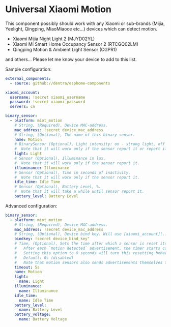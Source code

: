# Universal Xiaomi Motion

This component possibly should work with any Xiaomi or sub-brands (Mijia, Yeelight, Qingping, MiaoMiaoce etc...) devices which can detect motion.

- Xiaomi Mijia Night Light 2 (MJYD02YL)
- Xiaomi Mi Smart Home Occupancy Sensor 2 (RTCGQ02LM)
- Qingping Motion & Ambient Light Sensor (CGPR1)

and others... Please let me know your device to add to this list.

Sample configuration:

```yaml
external_components:
  - source: github://dentra/esphome-components

xiaomi_account:
  username: !secret xiaomi_username
  password: !secret xiaomi_password
  servers: cn

binary_sensor:
  - platform: miot_motion
    # String, (Required), Device MAC-address.
    mac_address: !secret device_mac_address
    # String, (Optional), The name of this binary sensor.
    name: Motion
    # BinarySensor (Optional), Light intensity: on - strong light, off - weak light.
    #  Note that it will work only if the sensor report it or report illuminance.
    light: Light
    # Sensor (Optional), Illuminance in lux.
    #  Note that it will work only if the sensor report it.
    illuminance: Illuminance
    # Sensor (Optional), Time in seconds of inactivity.
    #  Note that it will work only if the sensor report it.
    idle_time: Idle Time
    # Sensor (Optional), Battery Level, %.
    #  Note that it will take a while until sensor report it.
    battery_level: Battery Level
```

Advanced configuration:

```yaml
binary_sensor:
  - platform: miot_motion
    # String, (Required), Device MAC-address.
    mac_address: !secret device_mac_address
    # String, (Optional), Device bind key. Will use [xiaomi_account](../miot/) if absent to automatically get the bindkey.
    bindkey: !secret device_bind_key"
    # Time, (Optional), Sets the time after which a sensor is reset its state.
    #   After each `motion detected` advertisement, the timer starts counting down again.
    #   Setting this option to 0 seconds will turn this resetting behavior off.
    #   Default: 0s (disabled)
    #   Note that motion sensors also sends advertisements themselves that can overrule this setting.
    timeout: 5s
    name: Motion
    light:
      name: Light
    illuminance:
      name: Illuminance
    idle_time:
      name: Idle Time
    battery_level:
      name: Battery Level
    battery_voltage:
      name: Battery Voltage
```
